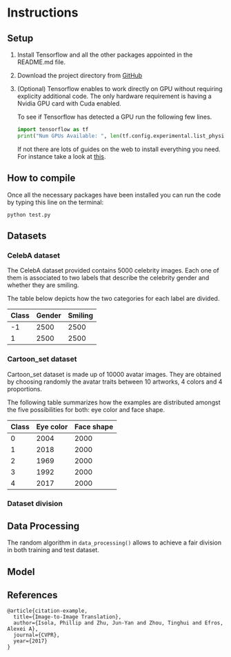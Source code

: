 # Instructions

## Setup

1. Install Tensorflow and all the other packages appointed in the README.md file.
2. Download the project directory from [GitHub](https://github.com/EdoardoGruppi/AMLS_assignment20_21)  
3. (Optional) Tensorflow enables to work directly on GPU without requiring explicity additional code. 
The only hardware requirement is having a Nvidia GPU card with Cuda enabled.

   To see if Tensorflow has detected a GPU run the following few lines. 
   
   ```python
   import tensorflow as tf
   print("Num GPUs Available: ", len(tf.config.experimental.list_physical_devices('GPU')))
   ```
   If not there are lots of guides on the web to install everything you need. For instance take a look at 
   [this](https://deeplizard.com/learn/video/IubEtS2JAiY).

## How to compile

Once all the necessary packages have been installed you can run the code by typing this line 
on the terminal:

```
python test.py
```

## Datasets

### CelebA dataset
The CelebA dataset provided contains 5000 celebrity images. Each one of them is associated 
to two labels that describe the celebrity gender and whether they are smiling. 

The table below depicts how the two categories for each label are divided.

| Class | Gender | Smiling |
| ----- | ------ | ------- |
| -1    | 2500   | 2500    |
|  1    | 2500   | 2500    |

### Cartoon_set dataset
Cartoon_set dataset is made up of 10000 avatar images. They are obtained by choosing 
randomly the avatar traits between 10 artworks, 4 colors and 4 proportions. 

The following table summarizes how the examples are distributed amongst the five 
possibilities for both: eye color and face shape.

| Class   | Eye color | Face shape |
| ------- | --------- | ---------- |
| 0       | 2004      | 2000       |
| 1       | 2018      | 2000       |
| 2       | 1969      | 2000       |
| 3       | 1992      | 2000       |
| 4       | 2017      | 2000       |

### Dataset division

## Data Processing
The random algorithm in `data_processing()` allows to achieve a fair division in both training
and test dataset.

## Model

## References

```
@article{citation-example,
  title={Image-to-Image Translation},
  author={Isola, Phillip and Zhu, Jun-Yan and Zhou, Tinghui and Efros, Alexei A},
  journal={CVPR},
  year={2017}
}
```
